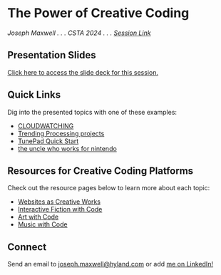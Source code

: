 # The Power of Creative Coding
_Joseph Maxwell . . . CSTA 2024 . . . [Session Link](https://conference.csteachers.org/event/f0c0e0a8-5ac1-4333-90c9-2eab9723af76/websitePage:03ec16c0-72ae-4baf-9e20-c727f880b8d1?session=20678710-115e-44b6-96e5-a213ccdc7fd2&shareLink=true)_

## Presentation Slides
[Click here to access the slide deck for this session.](https://docs.google.com/presentation/d/1WlNUgsTT9SHMelXugLroWnqdZikJWdH79nTYUh-6C-8/edit?usp=sharing)

## Quick Links
Dig into the presented topics with one of these examples:

- [CLOUDWATCHING](https://whenwe.love/cloudwatching/)
- [Trending Processing projects](https://openprocessing.org/discover/#/trending)
- [TunePad Quick Start](https://tunepad.com/project/67954)
- [the uncle who works for nintendo](https://ztul.itch.io/the-uncle-who-works-for-nintendo)

## Resources for Creative Coding Platforms
Check out the resource pages below to learn more about each topic:

- [Websites as Creative Works](WebsitesAsCreativeWorks.md)
- [Interactive Fiction with Code](InteractiveFictionWithCode.md)
- [Art with Code](ArtWithCode.md)
- [Music with Code](MusicWithCode.md)

## Connect
Send an email to [joseph.maxwell@hyland.com](mailto:joseph.maxwell@hyland.com) or add [me on LinkedIn!](https://www.linkedin.com/in/joseph-maxwell-0bb34255/)
